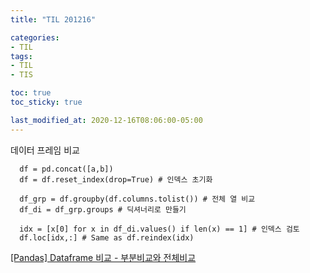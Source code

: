 ```yaml
---
title: "TIL 201216"

categories:
- TIL
tags:
- TIL
- TIS

toc: true
toc_sticky: true

last_modified_at: 2020-12-16T08:06:00-05:00
---
```

데이터 프레임 비교

      df = pd.concat([a,b])
      df = df.reset_index(drop=True) # 인덱스 초기화

      df_grp = df.groupby(df.columns.tolist()) # 전체 열 비교
      df_di = df_grp.groups # 딕셔너리로 만들기 

      idx = [x[0] for x in df_di.values() if len(x) == 1] # 인덱스 검토
      df.loc[idx,:] # Same as df.reindex(idx)


[\[Pandas\] Dataframe 비교 - 부분비교와 전체비교](https://bio-info.tistory.com/25)

